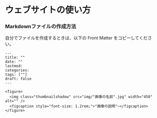 # ウェブサイトの使い方

### Markdownファイルの作成方法
自分でファイルを作成するときは、以下の Front Matter をコピーしてください。
```
---
title: ""
date: ""
lastmod:
categories:
tags: [""]
draft: false
---

<figure>
  <img class="thumbnailshadow" src="img/"画像の名前".jpg" width="450" alt="" />
  <figcaption style="font-size: 1.2rem;">"画像の説明"~</figcaption>
</figure>
```
